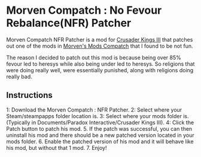 # Morven Compatch : No Fevour Rebalance(NFR) Patcher

Morven Compatch NFR Patcher is a mod for [Crusader Kings III](https://store.steampowered.com/app/1158310/Crusader_Kings_III/) that patches out 
one of the mods in [Morven's Mods Compatch](https://steamcommunity.com/sharedfiles/filedetails/?id=3001489429) that I found to be not fun. 

The reason I decided to patch out this mod is because being over 85% fevour led to heresys while also being under led to heresys. 
So religions that were doing really well, were essentially punished, along with religions doing really bad.

## Instructions

1: Download the Morven Compatch : NFR Patcher.
2: Select where your Steam/steampapps folder location is.
3: Select where your mods folder is. (Typically in Documents/Paradox Interactive/Crusader Kings III). 
4: Click the Patch button to patch his mod.
5. If the patch was successful, you can then uninstall his mod and there should be a new patched version located in your mods folder.
6. Enable the patched version of his mod and it will behave like his mod, but without that 1 mod.
7. Enjoy!